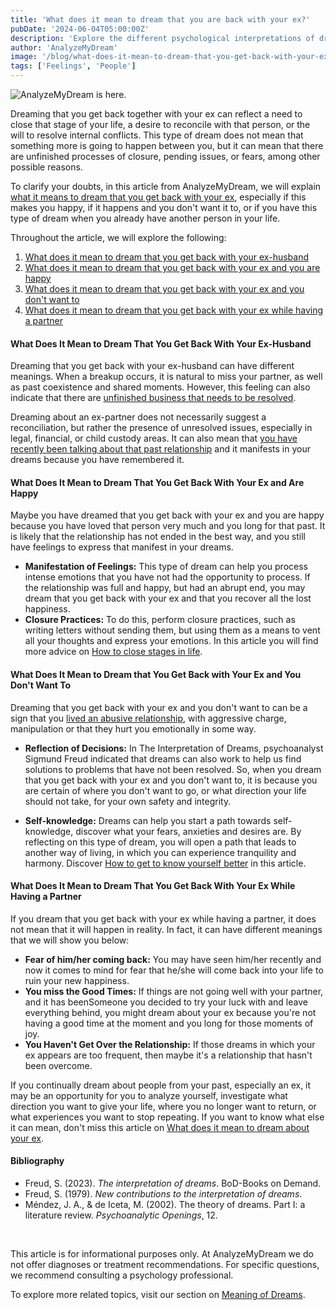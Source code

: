 ```yaml
---
title: 'What does it mean to dream that you are back with your ex?'
pubDate: '2024-06-04T05:00:00Z'
description: 'Explore the different psychological interpretations of dreaming about your ex and what it can mean for your emotional well-being.'
author: 'AnalyzeMyDream'
image: '/blog/what-does-it-mean-to-dream-that-you-get-back-with-your-ex.jpeg'
tags: ['Feelings', 'People']
---
```


![AnalyzeMyDream is here.](/blog/what-does-it-mean-to-dream-that-you-get-back-with-your-ex.jpeg)


Dreaming that you get back together with your ex can reflect a need to close that stage of your life, a desire to reconcile with that person, or the will to resolve internal conflicts. This type of dream does not mean that something more is going to happen between you, but it can mean that there are unfinished processes of closure, pending issues, or fears, among other possible reasons. 

To clarify your doubts, in this article from AnalyzeMyDream, we will explain [what it means to dream that you get back with your ex](#what-does-it-mean-to-dream-that-you-get-back-with-your-ex), especially if this makes you happy, if it happens and you don't want it to, or if you have this type of dream when you already have another person in your life.

Throughout the article, we will explore the following:

1. [What does it mean to dream that you get back with your ex-husband](#what-does-it-mean-to-dream-that-you-get-back-with-your-ex-husband)
2. [What does it mean to dream that you get back with your ex and you are happy](#what-does-it-mean-to-dream-that-you-get-back-with-your-ex-and-you-are-happy)
3. [What does it mean to dream that you get back with your ex and you don't want to](#what-does-it-mean-to-dream-that-you-get-back-with-your-ex-and-you-don't-want)
4. [What does it mean to dream that you get back with your ex while having a partner](#what-does-it-mean-to-dream-that-you-get-back-with-your-ex-while-having-a-partner)

#### What Does It Mean to Dream That You Get Back With Your Ex-Husband

Dreaming that you get back with your ex-husband can have different meanings. When a breakup occurs, it is natural to miss your partner, as well as past coexistence and shared moments. However, this feeling can also indicate that there are [unfinished business that needs to be resolved](#unfinished-business-that-needs-to-be-resolved).

Dreaming about an ex-partner does not necessarily suggest a reconciliation, but rather the presence of unresolved issues, especially in legal, financial, or child custody areas. It can also mean that [you have recently been talking about that past relationship](#have-you-recently-been-talking-about-that-relationship) and it manifests in your dreams because you have remembered it.

#### What Does It Mean to Dream That You Get Back With Your Ex and Are Happy

Maybe you have dreamed that you get back with your ex and you are happy because you have loved that person very much and you long for that past. It is likely that the relationship has not ended in the best way, and you still have feelings to express that manifest in your dreams.

- **Manifestation of Feelings:** This type of dream can help you process intense emotions that you have not had the opportunity to process. If the relationship was full and happy, but had an abrupt end, you may dream that you get back with your ex and that you recover all the lost happiness.
- **Closure Practices:** To do this, perform closure practices, such as writing letters without sending them, but using them as a means to vent all your thoughts and express your emotions. In this article you will find more advice on [How to close stages in life](#how-to-close-stages-in-life).

#### What Does It Mean to Dream that You Get Back with Your Ex and You Don't Want To

Dreaming that you get back with your ex and you don't want to can be a sign that you [lived an abusive relationship](#lived-an-abusive-relationship), with aggressive charge, manipulation or that they hurt you emotionally in some way.

- **Reflection of Decisions:** In The Interpretation of Dreams, psychoanalyst Sigmund Freud indicated that dreams can also work to help us find solutions to problems that have not been resolved. So, when you dream that you get back with your ex and you don't want to, it is because you are certain of where you don't want to go, or what direction your life should not take, for your own safety and integrity.

- **Self-knowledge:** Dreams can help you start a path towards self-knowledge, discover what your fears, anxieties and desires are. By reflecting on this type of dream, you will open a path that leads to another way of living, in which you can experience tranquility and harmony. Discover [How to get to know yourself better](#how-to-get-to-know-yourself-better) in this article.

#### What Does It Mean to Dream That You Get Back With Your Ex While Having a Partner

If you dream that you get back with your ex while having a partner, it does not mean that it will happen in reality. In fact, it can have different meanings that we will show you below:

- **Fear of him/her coming back:** You may have seen him/her recently and now it comes to mind for fear that he/she will come back into your life to ruin your new happiness.
- **You miss the Good Times:** If things are not going well with your partner, and it has beenSomeone you decided to try your luck with and leave everything behind, you might dream about your ex because you're not having a good time at the moment and you long for those moments of joy.
- **You Haven't Get Over the Relationship:** If those dreams in which your ex appears are too frequent, then maybe it's a relationship that hasn't been overcome.

If you continually dream about people from your past, especially an ex, it may be an opportunity for you to analyze yourself, investigate what direction you want to give your life, where you no longer want to return, or what experiences you want to stop repeating. If you want to know what else it can mean, don't miss this article on [What does it mean to dream about your ex](#what-does-it-mean-to-dream-about-your-ex).

#### Bibliography

- Freud, S. (2023). *The interpretation of dreams*. BoD-Books on Demand.
- Freud, S. (1979). *New contributions to the interpretation of dreams*.
- Méndez, J. A., & de Iceta, M. (2002). The theory of dreams. Part I: a literature review. *Psychoanalytic Openings*, 12.

<br>

This article is for informational purposes only. At AnalyzeMyDream we do not offer diagnoses or treatment recommendations. For specific questions, we recommend consulting a psychology professional.

To explore more related topics, visit our section on [Meaning of Dreams](#).